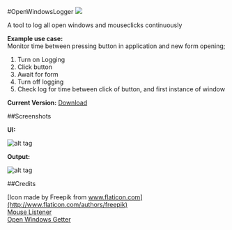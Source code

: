 #OpenWindowsLogger ![](http://i.imgur.com/9mZAHsZ.png)

A tool to log all open windows and mouseclicks continuously

**Example use case:**      
Monitor time between pressing button in application and new form opening;
  1. Turn on Logging
  2. Click button
  3. Await for form
  4. Turn off logging
  5. Check log for time between click of button, and first instance of window

**Current Version:**
[Download](https://github.com/weeandykidd/OpenWindowsLogger/raw/master/OpenWindowsLogger/bin/Debug/app.publish/OpenWindowsLogger.exe)

##Screenshots

**UI:**

![alt tag](http://i.imgur.com/QgjCy6J.png)

**Output:**

![alt tag](http://i.imgur.com/mQlORM6.png)


##Credits

[Icon made by Freepik from www.flaticon.com](http://www.flaticon.com/authors/freepik)            
[Mouse Listener](https://blogs.msdn.microsoft.com/toub/2006/05/03/low-level-mouse-hook-in-c/)          
[Open Windows Getter](http://www.tcx.be/blog/2006/list-open-windows/)
